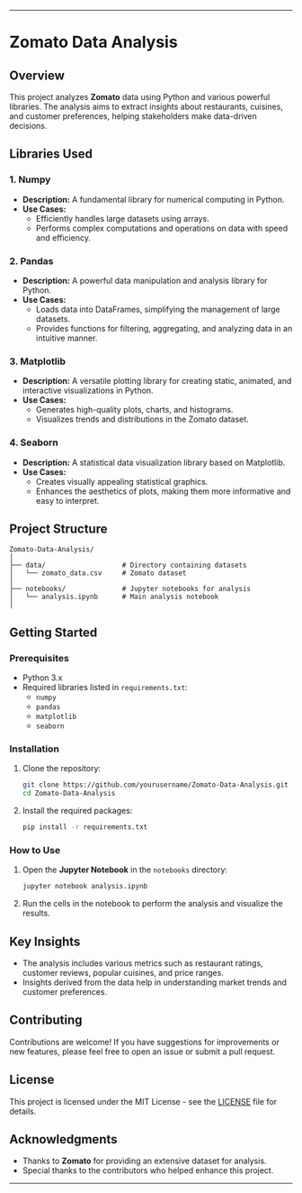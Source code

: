 
---

# Zomato Data Analysis



## Overview

This project analyzes **Zomato** data using Python and various powerful libraries. The analysis aims to extract insights about restaurants, cuisines, and customer preferences, helping stakeholders make data-driven decisions.

## Libraries Used

### 1. Numpy
- **Description:** A fundamental library for numerical computing in Python.
- **Use Cases:** 
  - Efficiently handles large datasets using arrays.
  - Performs complex computations and operations on data with speed and efficiency.

### 2. Pandas
- **Description:** A powerful data manipulation and analysis library for Python.
- **Use Cases:**
  - Loads data into DataFrames, simplifying the management of large datasets.
  - Provides functions for filtering, aggregating, and analyzing data in an intuitive manner.

### 3. Matplotlib
- **Description:** A versatile plotting library for creating static, animated, and interactive visualizations in Python.
- **Use Cases:**
  - Generates high-quality plots, charts, and histograms.
  - Visualizes trends and distributions in the Zomato dataset.

### 4. Seaborn
- **Description:** A statistical data visualization library based on Matplotlib.
- **Use Cases:**
  - Creates visually appealing statistical graphics.
  - Enhances the aesthetics of plots, making them more informative and easy to interpret.

## Project Structure

```
Zomato-Data-Analysis/
│
├── data/                   # Directory containing datasets
│   └── zomato_data.csv     # Zomato dataset
│
├── notebooks/              # Jupyter notebooks for analysis
│   └── analysis.ipynb      # Main analysis notebook
│

```

## Getting Started

### Prerequisites

- Python 3.x
- Required libraries listed in `requirements.txt`:
  - `numpy`
  - `pandas`
  - `matplotlib`
  - `seaborn`

### Installation

1. Clone the repository:
   ```bash
   git clone https://github.com/yourusername/Zomato-Data-Analysis.git
   cd Zomato-Data-Analysis
   ```

2. Install the required packages:
   ```bash
   pip install -r requirements.txt
   ```

### How to Use

1. Open the **Jupyter Notebook** in the `notebooks` directory:
   ```bash
   jupyter notebook analysis.ipynb
   ```

2. Run the cells in the notebook to perform the analysis and visualize the results.

## Key Insights

- The analysis includes various metrics such as restaurant ratings, customer reviews, popular cuisines, and price ranges.
- Insights derived from the data help in understanding market trends and customer preferences.

## Contributing

Contributions are welcome! If you have suggestions for improvements or new features, please feel free to open an issue or submit a pull request.

## License

This project is licensed under the MIT License - see the [LICENSE](LICENSE) file for details.

## Acknowledgments

- Thanks to **Zomato** for providing an extensive dataset for analysis.
- Special thanks to the contributors who helped enhance this project.

---
